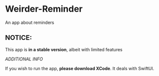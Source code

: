 # Weirder-Reminder

An app about reminders

## NOTICE:

This app is **in a stable version**, albeit with limited features

_ADDITIONAL INFO_

If you wish to run the app, **please download XCode**. It deals with SwiftUI.
